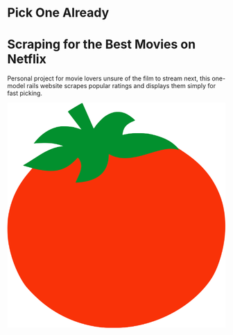 
# Pick One Already

# Scraping for the Best Movies on Netflix

Personal project for movie lovers unsure of the film to stream next, this one-model rails website scrapes popular ratings and displays them simply for fast picking.

![Tomato](app/assets/images/tomato.png)

